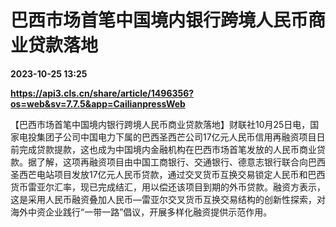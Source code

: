 # 巴西市场首笔中国境内银行跨境人民币商业贷款落地

**2023-10-25 13:25**

**https://api3.cls.cn/share/article/1496356?os=web&sv=7.7.5&app=CailianpressWeb**

【巴西市场首笔中国境内银行跨境人民币商业贷款落地】财联社10月25日电，国家电投集团子公司中国电力下属的巴西圣西芒公司17亿元人民币信用再融资项目日前完成贷款提款，这也成为中国境内金融机构在巴西市场首笔发放的人民币商业贷款。据了解，这项再融资项目由中国工商银行、交通银行、德意志银行联合向巴西圣西芒电站项目发放17亿元人民币贷款，通过交叉货币互换交易锁定人民币和巴西货币雷亚尔汇率，现已完成结汇，用以偿还该项目到期的外币贷款。融资方表示，这是采用人民币融资叠加人民币—雷亚尔交叉货币互换交易结构的创新性探索，对海外中资企业践行“一带一路”倡议，开展多样化融资提供示范作用。